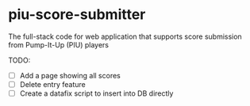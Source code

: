 # piu-score-submitter
The full-stack code for web application that supports score submission from Pump-It-Up (PIU) players

TODO:
- [ ] Add a page showing all scores 
- [ ] Delete entry feature
- [ ] Create a datafix script to insert into DB directly
